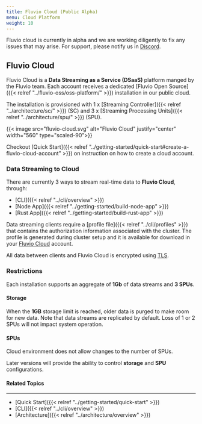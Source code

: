 ```yaml
---
title: Fluvio Cloud (Public Alpha)
menu: Cloud Platform
weight: 10
---
```


Fluvio cloud is currently in alpha and we are working diligently to fix any issues that may arise. For support, please notify us in <a href="https://discordapp.com/invite/bBG2dTz" target="_blank">Discord</a>.


## Fluvio Cloud

Fluvio Cloud is a **Data Streaming as a Service (DSaaS)** platform manged by the Fluvio team. Each account receives a dedicated [Fluvio Open Source]({{< relref "../fluvio-oss/oss-platform/" >}}) installation in our public cloud.

The installation is provisioned with 1 x [Streaming Controller]({{< relref "../architecture/sc/" >}}) (SC) and 3 x [Streaming Processing Units]({{< relref "../architecture/spu/" >}}) (SPU). 

{{< image src="fluvio-cloud.svg" alt="Fluvio Cloud" justify="center" width="560" type="scaled-90">}}

Checkout [Quick Start]({{< relref "../getting-started/quick-start#create-a-fluvio-cloud-account" >}}) on instruction on how to create a cloud account. 


### Data Streaming to Cloud

There are currently 3 ways to stream real-time data to **Fluvio Cloud**, through:
* [CLI]({{< relref "../cli/overview" >}})
* [Node App]({{< relref "../getting-started/build-node-app" >}})
* [Rust App]({{< relref "../getting-started/build-rust-app" >}})

Data streaming clients require a [profile file]({{< relref "../cli/profiles" >}}) that contains the authorization information associated with the cluster. The profile is generated during cluster setup and it is available for download in your <a href="https://app.fluvio.io" target="_blank">Fluvio Cloud</a> account.

All data between clients and Fluvio Cloud is encrypted using <a href="https://en.wikipedia.org/wiki/Transport_Layer_Security" target="_blank">TLS</a>.

### Restrictions

Each installation supports an aggregate of **1Gb** of data streams and **3 SPUs**.

#### Storage 

When the **1GB** storage limit is reached, older data is purged to make room for new data. Note that data streams are replicated by default. Loss of 1 or 2 SPUs will not impact system operation.

#### SPUs 
Cloud environment does not allow changes to the number of SPUs. 

Later versions will provide the ability to control **storage** and **SPU** configurations.


#### Related Topics
-------------------
* [Quick Start]({{< relref "../getting-started/quick-start" >}})
* [CLI]({{< relref "../cli/overview" >}})
* [Architecture]({{< relref "../architecture/overview" >}})
